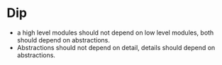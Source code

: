 # Dip
* a high level modules should not depend on low level modules, both should depend on abstractions.
* Abstractions should not depend on detail, details should depend on abstractions. 